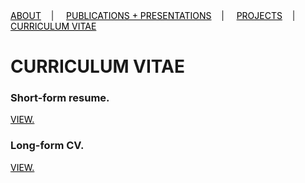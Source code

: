 <div class="topnav">
  <a href="about.html" style="color: rgb(0,0,0)"><font color="000000">ABOUT</font></a>&nbsp;&nbsp;&nbsp;&nbsp;|&nbsp;&nbsp;&nbsp;&nbsp;
  <a href="pubs.html" style="color: rgb(0,0,0)"><font color="000000">PUBLICATIONS + PRESENTATIONS</font></a>&nbsp;&nbsp;&nbsp;&nbsp;|&nbsp;&nbsp;&nbsp;&nbsp;
  <a href="projects.html" style="color: rgb(0,0,0)"><font color="000000">PROJECTS</font></a>&nbsp;&nbsp;&nbsp;&nbsp;|&nbsp;&nbsp;&nbsp;&nbsp;
  <a href="cv.html" style="color: rgb(0,0,0)"><font color="000000">CURRICULUM VITAE</font></a> 
</div>

# CURRICULUM VITAE

### Short-form resume.
 <a href="resume_11_2019.pdf" style="color: rgb(0,0,0)" target="_blank"><font color="000000">VIEW.</font></a>

### Long-form CV.
 <a href="https://nbviewer.jupyter.org/github/jmaasch/jmaasch.github.io/blob/master/cv_10_2019.pdf" style="color: rgb(0,0,0)" target="_blank"><font color="000000">VIEW.</font></a>
